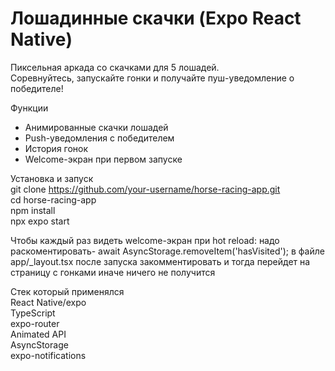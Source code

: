 # Лошадинные скачки (Expo React Native)

Пиксельная аркада со скачками для 5 лошадей.  
Соревнуйтесь, запускайте гонки и получайте пуш-уведомление о победителе!

 Функции

- Анимированные скачки лошадей
- Push-уведомления с победителем 
- История гонок 
- Welcome-экран при первом запуске

Установка и запуск <br/>
git clone https://github.com/your-username/horse-racing-app.git <br/>
cd horse-racing-app <br/>
npm install <br/>
npx expo start <br/>


Чтобы каждый раз видеть welcome-экран при hot reload:
надо раскоментировать-  await AsyncStorage.removeItem('hasVisited');
в файле app/_layout.tsx 
после запуска закомментировать и тогда перейдет на страницу с гонками иначе ничего не получится


Стек который применялся <br/>
React Native/expo <br/>
TypeScript <br/>
expo-router <br/>
Animated API <br/>
AsyncStorage <br/>
expo-notifications <br/>

